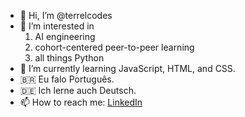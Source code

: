 - 👋 Hi, I’m @terrelcodes
- 👀 I’m interested in
   1. AI engineering
   2. cohort-centered peer-to-peer learning
   3. all things Python 
- 🌱 I’m currently learning JavaScript, HTML, and CSS.
- 🇧🇷 Eu falo Português.
- 🇩🇪 Ich lerne auch Deutsch.
- 📫 How to reach me: [LinkedIn](https://linkedin.com/in/terrelshumway/)

